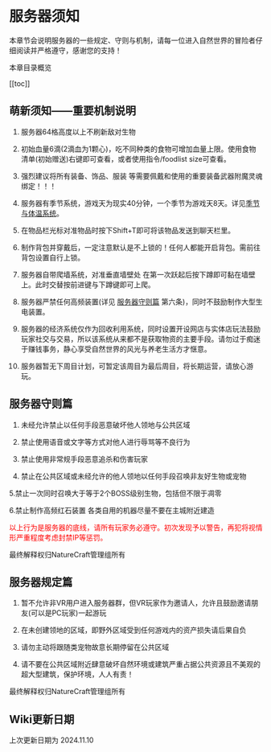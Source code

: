 
# 服务器须知

本章节会说明服务器的一些规定、守则与机制，请每一位进入自然世界的冒险者仔细阅读并严格遵守，感谢您的支持！

本章目录概览

[[toc]]

## 萌新须知——重要机制说明

1. 服务器64格高度以上不刷新敌对生物

2. 初始血量6滴(2滴血为1颗心)，吃不同种类的食物可增加血量上限。使用食物清单(初始赠送)右键即可查看，或者使用指令/foodlist size可查看。

3. 强烈建议将所有装备、饰品、服装 等需要佩戴和使用的重要装备武器附魔灵魂绑定！！！

4. 服务器有季节系统，游戏天为现实40分钟，一个季节为游戏天8天。详见[季节与体温系统](/season.md)。

5. 在物品栏光标对准物品时按下Shift+T即可将该物品发送到聊天栏里。

6. 制作背包并穿戴后，一定注意默认是不上锁的！任何人都能开启背包。需前往背包设置自行上锁。

7. 服务器自带爬墙系统，对准垂直墙壁处 在第一次跃起后按下蹲即可黏在墙壁上。此时交替按前进键与下蹲键即可上爬。

8. 服务器严禁任何高频装置(详见 [服务器守则篇](/server#服务器守则篇) 第六条)，同时不鼓励制作大型生电装置。

9. 服务器的经济系统仅作为回收利用系统，同时设置开设网店与实体店玩法鼓励玩家社交与交易，所以该系统从来都不是获取物资的主要手段。请勿过于痴迷于赚钱事务，静心享受自然世界的风光与养老生活方才惬意。

10. 服务器暂无下周目计划，可暂定该周目为最后周目，将长期运营，请放心游玩。

## 服务器守则篇

1. 未经允许禁止以任何手段恶意破坏他人领地与公共区域

2. 禁止使用语音或文字等方式对他人进行辱骂等不良行为

3. 禁止使用非常规手段恶意追杀和伤害玩家

4. 禁止在公共区域或未经允许的他人领地以任何手段召唤非友好生物或宠物

5.禁止一次同时召唤大于等于2个BOSS级别生物，包括但不限于凋零

6.禁止制作高频红石装置 各类自用的机器尽量不要在主城附近建造

<font color='red'>以上行为是服务器的底线，请所有玩家务必遵守。初次发现予以警告，再犯将视情形严重程度考虑封禁IP等惩罚。</font>

最终解释权归NatureCraft管理组所有

## 服务器规定篇

1. 暂不允许非VR用户进入服务器群，但VR玩家作为邀请人，允许且鼓励邀请朋友(可以是PC玩家)一起游玩

2. 在未创建领地的区域，即野外区域受到任何游戏内的资产损失请后果自负

3. 请勿主动将跟随类宠物故意长期停留在公共区域

4. 请不要在公共区域附近肆意破坏自然环境或建筑严重占据公共资源且不美观的超大型建筑，保护环境，人人有责！

最终解释权归NatureCraft管理组所有

## Wiki更新日期

上次更新日期为 2024.11.10


